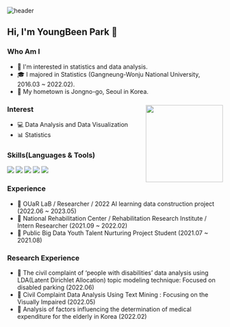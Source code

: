 ![header](https://capsule-render.vercel.app/api?type=waving&color=CED8F6&height=190&section=header&text=Park%20Young%20Bin's%20GitHub%20Profile&fontSize=35)
## Hi, I'm YoungBeen Park 👋 

### Who Am I 
- 🌱 I'm interested in statistics and data analysis.
- 🎓 I majored in Statistics (Gangneung-Wonju National University, 2016.03 ~ 2022.02).
- 🚅 My hometown is Jongno-go, Seoul in Korea.

### Interest <img align='right' src="https://github-readme-stats.vercel.app/api?username=Park-Young-Bin" height="180"> 
- &#128187; Data Analysis and Data Visualization
- &#128202; Statistics 

### Skills(Languages & Tools)
<img src="https://img.shields.io/badge/R-276DC3?style=flat&logo=R&logoColor=white" /> <img src="https://img.shields.io/badge/RStudio-75AADB?style=flat&logo=RStudio&logoColor=white" /> <img src="https://img.shields.io/badge/Python-3776AB?style=flat&logo=Python&logoColor=white" /> <img src="https://img.shields.io/badge/MySQL-4479A1?style=flat&logo=MySQL&logoColor=white" /> <img src="https://img.shields.io/badge/Jupyter-F37626?style=flat&logo=Jupyter&logoColor=white" />

### Experience
- &#127970; OUaR LaB / Researcher / 2022 AI learning data construction project (2022.06 ~ 2023.05)
- &#127970; National Rehabilitation Center / Rehabilitation Research Institute / Intern Researcher (2021.09 ~ 2022.02)
- &#128084; Public Big Data Youth Talent Nurturing Project Student (2021.07 ~ 2021.08)

### Research Experience
- &#128195; The civil complaint of ‘people with disabilities’ data analysis using LDA(Latent Dirichlet Allocation) topic modeling technique: Focused on disabled parking (2022.06)
- &#128195; Civil Complaint Data Analysis Using Text Mining : Focusing on the Visually Impaired (2022.05)
- &#128195; Analysis of factors influencing the determination of medical expenditure for the elderly in Korea (2022.02)
